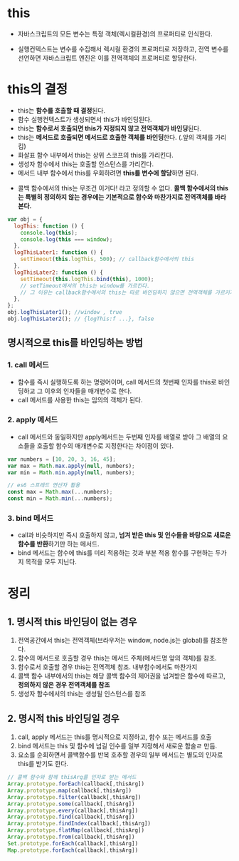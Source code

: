# this

- 자바스크립트의 모든 변수는 특정 객체(렉시컬환경)의 프로퍼티로 인식한다.

* 실행컨텍스트는 변수를 수집해서 렉시컬 환경의 프로퍼티로 저장하고, 전역 변수를 선언하면 자바스크립트 엔진은 이를 전역객체의 프로퍼티로 할당한다.

# this의 결정

- this는 **함수를 호출할 때 결정**된다.
- 함수 실행컨텍스트가 생성되면서 this가 바인딩된다.
- this는 **함수로서 호출되면 this가 지정되지 않고 전역객체가 바인딩**된다.
- this는 **메서드로 호출되면 메서드로 호출한 객체를 바인딩**한다. (.앞의 객체를 가리킴)
- 화살표 함수 내부에서 this는 상위 스코프의 this를 가리킨다.
- 생성자 함수에서 this는 호출할 인스턴스를 가리킨다.
- 메서드 내부 함수에서 this를 우회하려면 **this를 변수에 할당**하면 된다.

* 콜백 함수에서의 this는 무조건 이거다! 라고 정의할 수 없다. **콜백 함수에서의 this는 특별히 정의하지 않는 경우에는 기본적으로 함수와 마찬가지로 전역객체를 바라본다.**

```javascript
var obj = {
  logThis: function () {
    console.log(this);
    console.log(this === window);
  },
  logThisLater1: function () {
    setTimeout(this.logThis, 500); // callback함수에서의 this
  },
  logThisLater2: function () {
    setTimeout(this.logThis.bind(this), 1000);
    // setTimeout에서의 this는 window를 가르킨다.
    // 그 이유는 callback함수에서의 this는 따로 바인딩하지 않으면 전역객체를 가르키기 때문이다.
  },
};
obj.logThisLater1(); //window , true
obj.logThisLater2(); // {logThis:f ...}, false
```

## 명시적으로 this를 바인딩하는 방법

### 1. call 메서드

- 함수를 즉시 실행하도록 하는 명령어이며, call 메서드의 첫번째 인자를 this로 바인딩하고 그 이후의 인자들을 매개변수로 한다.
- call 메서드를 사용한 this는 임의의 객체가 된다.

### 2. apply 메서드

- call 메서드와 동일하지만 apply메서드는 두번째 인자를 배열로 받아 그 배열의 요소들을 호출할 함수의 매개변수로 지정한다는 차이점이 있다.

```javascript
var numbers = [10, 20, 3, 16, 45];
var max = Math.max.apply(null, numbers);
var min = Math.min.apply(null, numbers);

// es6 스프레드 연산자 활용
const max = Math.max(...numbers);
const min = Math.min(...numbers);
```

### 3. bind 메서드

- call과 비슷하지만 즉시 호출하지 않고, **넘겨 받은 this 및 인수들을 바탕으로 새로운 함수를 반환**하기만 하는 메서드.
- bind 메서드는 함수에 this를 미리 적용하는 것과 부분 적용 함수를 구현하는 두가지 목적을 모두 지닌다.

# 정리

## 1. 명시적 this 바인딩이 없는 경우

1. 전역공간에서 this는 전역객체(브라우저는 window, node.js는 global)를 참조한다.
2. 함수의 메서드로 호출할 경우 this는 메서드 주체(메서드명 앞의 객체)를 참조.
3. 함수로서 호출할 경우 this는 전역객체 참조. 내부함수에서도 마찬가지
4. 콜백 함수 내부에서의 this는 해당 콜백 함수의 제어권을 넘겨받은 함수에 따르고, **정의하지 않은 경우 전역객체를 참조**
5. 생성자 함수에서의 this는 생성될 인스턴스를 참조

## 2. 명시적 this 바인딩일 경우

1. call, apply 메서드는 this를 명시적으로 지정하고, 함수 또는 메서드를 호출
2. bind 메서드는 this 및 함수에 넘길 인수를 일부 지정해서 새로운 함술ㄹ 만듬.
3. 요소를 순회하면서 콜백함수를 반복 호추할 경우의 일부 메서드는 별도의 인자로 this를 받기도 한다.

```javascript
// 콜백 함수와 함께 thisArg를 인자로 받는 메서드
Array.prototype.forEach(callback[,thisArg])
Array.prototype.map(callback[,thisArg])
Array.prototype.filter(callback[,thisArg])
Array.prototype.some(callback[,thisArg])
Array.prototype.every(callback[,thisArg])
Array.prototype.find(callback[,thisArg])
Array.prototype.findIndex(callback[,thisArg])
Array.prototype.flatMap(callback[,thisArg])
Array.prototype.from(callback[,thisArg])
Set.prototype.forEach(callback[,thisArg])
Map.prototype.forEach(callback[,thisArg])
```

